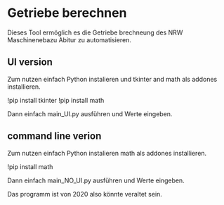 # Getriebe berechnen

Dieses Tool ermöglich es die Getriebe brechneung des NRW Maschinenebazu Abitur zu automatisieren. 

## UI version

Zum nutzen einfach Python instalieren und tkinter and math als addones installieren.

!pip install tkinter
!pip install math

Dann einfach main_UI.py ausführen und Werte eingeben.

## command line verion

Zum nutzen einfach Python instalieren math als addones installieren.

!pip install math

Dann einfach main_NO_UI.py ausführen und Werte eingeben.


Das programm ist von 2020 also könnte veraltet sein.
